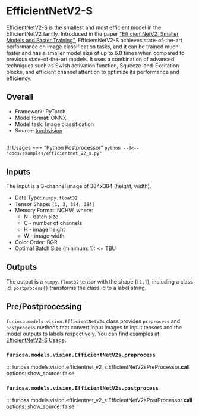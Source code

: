 # EfficientNetV2-S

EfficientNetV2-S is the smallest and most efficient model in the EfficientNetV2 family. Introduced in the paper ["EfficientNetV2: Smaller Models and Faster Training"](https://arxiv.org/abs/2104.00298), EfficientNetV2-S achieves state-of-the-art performance on image classification tasks, and it can be trained much faster and has a smaller model size of up to 6.8 times when compared to previous state-of-the-art models. It uses a combination of advanced techniques such as Swish activation function, Squeeze-and-Excitation blocks, and efficient channel attention to optimize its performance and efficiency.

## Overall
* Framework: PyTorch
* Model format: ONNX
* Model task: Image classification
* Source: [torchvision](https://pytorch.org/vision/main/models/generated/torchvision.models.efficientnet_v2_s.html)

## <a name="EfficientNetV2-S_Usage"></a>
!!! Usages
    === "Python Postprocessor"
        ```python
        --8<-- "docs/examples/efficientnet_v2_s.py"
        ```

## Inputs
The input is a 3-channel image of 384x384 (height, width).

* Data Type: `numpy.float32`
* Tensor Shape: `[1, 3, 384, 384]`
* Memory Format: NCHW, where:
    * N - batch size
    * C - number of channels
    * H - image height
    * W - image width
* Color Order: BGR
* Optimal Batch Size (minimum: 1): <= TBU

## Outputs
The output is a `numpy.float32` tensor with the shape (`[1,]`), including
a class id. `postprocess()` transforms the class id to a label string.

## Pre/Postprocessing
`furiosa.models.vision.EfficientNetV2s` class provides `preprocess` and `postprocess` methods that
convert input images to input tensors and the model outputs to labels respectively.
You can find examples at [EfficientNetV2-S Usage](#EfficientNetV2-S_Usage).

### `furiosa.models.vision.EfficientNetV2s.preprocess`
::: furiosa.models.vision.efficientnet_v2_s.EfficientNetV2sPreProcessor.__call__
    options:
        show_source: false

### `furiosa.models.vision.EfficientNetV2s.postprocess`
::: furiosa.models.vision.efficientnet_v2_s.EfficientNetV2sPostProcessor.__call__
    options:
        show_source: false

